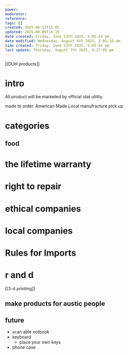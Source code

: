 ```yaml
---
power: 
moderator: 
reference: 
tags: []
created: 2025-06-13T13:05
updated: 2025-08-06T14:15
date created: Friday, June 13th 2025, 5:05:43 pm
date modified: Wednesday, August 6th 2025, 2:05:16 am
time created: Friday, June 13th 2025, 5:05:43 pm
last update: Thursday, August 7th 2025, 9:27:05 pm
---
```

[[DUH products]]
# intro
All product will be marketed by official stat utility.

made to order.
American Made
Local manufracture
pick up
# categories
## food

# the lifetime warranty
# right to repair
# ethical companies
# local companies
# Rules for Imports
# r and d
[[3-d printing]]
## make products for austic people
## future
- scan able notbook
- keyboard
	- place your own keys
- phone case